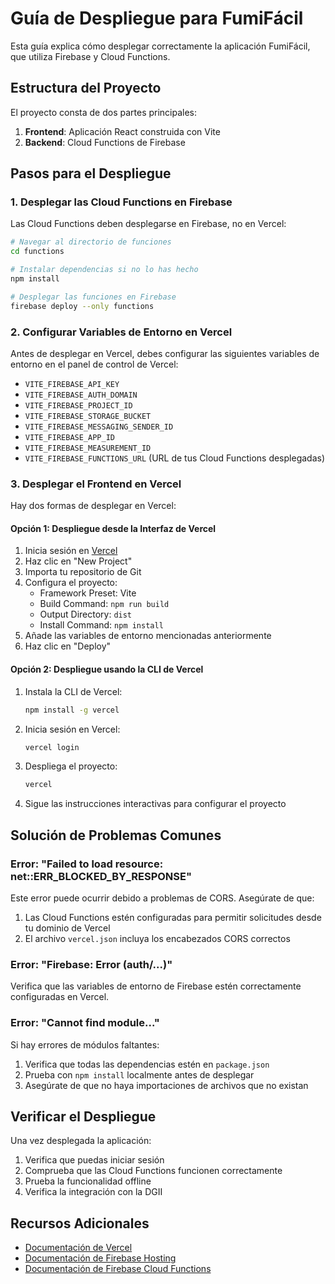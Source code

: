 # Guía de Despliegue para FumiFácil

Esta guía explica cómo desplegar correctamente la aplicación FumiFácil, que utiliza Firebase y Cloud Functions.

## Estructura del Proyecto

El proyecto consta de dos partes principales:
1. **Frontend**: Aplicación React construida con Vite
2. **Backend**: Cloud Functions de Firebase

## Pasos para el Despliegue

### 1. Desplegar las Cloud Functions en Firebase

Las Cloud Functions deben desplegarse en Firebase, no en Vercel:

```bash
# Navegar al directorio de funciones
cd functions

# Instalar dependencias si no lo has hecho
npm install

# Desplegar las funciones en Firebase
firebase deploy --only functions
```

### 2. Configurar Variables de Entorno en Vercel

Antes de desplegar en Vercel, debes configurar las siguientes variables de entorno en el panel de control de Vercel:

- `VITE_FIREBASE_API_KEY`
- `VITE_FIREBASE_AUTH_DOMAIN`
- `VITE_FIREBASE_PROJECT_ID`
- `VITE_FIREBASE_STORAGE_BUCKET`
- `VITE_FIREBASE_MESSAGING_SENDER_ID`
- `VITE_FIREBASE_APP_ID`
- `VITE_FIREBASE_MEASUREMENT_ID`
- `VITE_FIREBASE_FUNCTIONS_URL` (URL de tus Cloud Functions desplegadas)

### 3. Desplegar el Frontend en Vercel

Hay dos formas de desplegar en Vercel:

#### Opción 1: Despliegue desde la Interfaz de Vercel

1. Inicia sesión en [Vercel](https://vercel.com)
2. Haz clic en "New Project"
3. Importa tu repositorio de Git
4. Configura el proyecto:
   - Framework Preset: Vite
   - Build Command: `npm run build`
   - Output Directory: `dist`
   - Install Command: `npm install`
5. Añade las variables de entorno mencionadas anteriormente
6. Haz clic en "Deploy"

#### Opción 2: Despliegue usando la CLI de Vercel

1. Instala la CLI de Vercel:
   ```bash
   npm install -g vercel
   ```

2. Inicia sesión en Vercel:
   ```bash
   vercel login
   ```

3. Despliega el proyecto:
   ```bash
   vercel
   ```

4. Sigue las instrucciones interactivas para configurar el proyecto

## Solución de Problemas Comunes

### Error: "Failed to load resource: net::ERR_BLOCKED_BY_RESPONSE"

Este error puede ocurrir debido a problemas de CORS. Asegúrate de que:

1. Las Cloud Functions estén configuradas para permitir solicitudes desde tu dominio de Vercel
2. El archivo `vercel.json` incluya los encabezados CORS correctos

### Error: "Firebase: Error (auth/...)"

Verifica que las variables de entorno de Firebase estén correctamente configuradas en Vercel.

### Error: "Cannot find module..."

Si hay errores de módulos faltantes:
1. Verifica que todas las dependencias estén en `package.json`
2. Prueba con `npm install` localmente antes de desplegar
3. Asegúrate de que no haya importaciones de archivos que no existan

## Verificar el Despliegue

Una vez desplegada la aplicación:

1. Verifica que puedas iniciar sesión
2. Comprueba que las Cloud Functions funcionen correctamente
3. Prueba la funcionalidad offline
4. Verifica la integración con la DGII

## Recursos Adicionales

- [Documentación de Vercel](https://vercel.com/docs)
- [Documentación de Firebase Hosting](https://firebase.google.com/docs/hosting)
- [Documentación de Firebase Cloud Functions](https://firebase.google.com/docs/functions)
